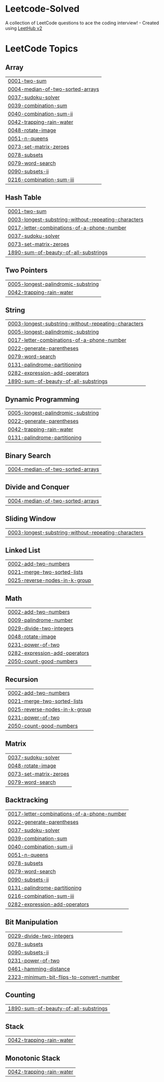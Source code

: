 # Leetcode-Solved
A collection of LeetCode questions to ace the coding interview! - Created using [LeetHub v2](https://github.com/arunbhardwaj/LeetHub-2.0)

<!---LeetCode Topics Start-->
# LeetCode Topics
## Array
|  |
| ------- |
| [0001-two-sum](https://github.com/mrinal-mann/Leetcode-Solved/tree/master/0001-two-sum) |
| [0004-median-of-two-sorted-arrays](https://github.com/mrinal-mann/Leetcode-Solved/tree/master/0004-median-of-two-sorted-arrays) |
| [0037-sudoku-solver](https://github.com/mrinal-mann/Leetcode-Solved/tree/master/0037-sudoku-solver) |
| [0039-combination-sum](https://github.com/mrinal-mann/Leetcode-Solved/tree/master/0039-combination-sum) |
| [0040-combination-sum-ii](https://github.com/mrinal-mann/Leetcode-Solved/tree/master/0040-combination-sum-ii) |
| [0042-trapping-rain-water](https://github.com/mrinal-mann/Leetcode-Solved/tree/master/0042-trapping-rain-water) |
| [0048-rotate-image](https://github.com/mrinal-mann/Leetcode-Solved/tree/master/0048-rotate-image) |
| [0051-n-queens](https://github.com/mrinal-mann/Leetcode-Solved/tree/master/0051-n-queens) |
| [0073-set-matrix-zeroes](https://github.com/mrinal-mann/Leetcode-Solved/tree/master/0073-set-matrix-zeroes) |
| [0078-subsets](https://github.com/mrinal-mann/Leetcode-Solved/tree/master/0078-subsets) |
| [0079-word-search](https://github.com/mrinal-mann/Leetcode-Solved/tree/master/0079-word-search) |
| [0090-subsets-ii](https://github.com/mrinal-mann/Leetcode-Solved/tree/master/0090-subsets-ii) |
| [0216-combination-sum-iii](https://github.com/mrinal-mann/Leetcode-Solved/tree/master/0216-combination-sum-iii) |
## Hash Table
|  |
| ------- |
| [0001-two-sum](https://github.com/mrinal-mann/Leetcode-Solved/tree/master/0001-two-sum) |
| [0003-longest-substring-without-repeating-characters](https://github.com/mrinal-mann/Leetcode-Solved/tree/master/0003-longest-substring-without-repeating-characters) |
| [0017-letter-combinations-of-a-phone-number](https://github.com/mrinal-mann/Leetcode-Solved/tree/master/0017-letter-combinations-of-a-phone-number) |
| [0037-sudoku-solver](https://github.com/mrinal-mann/Leetcode-Solved/tree/master/0037-sudoku-solver) |
| [0073-set-matrix-zeroes](https://github.com/mrinal-mann/Leetcode-Solved/tree/master/0073-set-matrix-zeroes) |
| [1890-sum-of-beauty-of-all-substrings](https://github.com/mrinal-mann/Leetcode-Solved/tree/master/1890-sum-of-beauty-of-all-substrings) |
## Two Pointers
|  |
| ------- |
| [0005-longest-palindromic-substring](https://github.com/mrinal-mann/Leetcode-Solved/tree/master/0005-longest-palindromic-substring) |
| [0042-trapping-rain-water](https://github.com/mrinal-mann/Leetcode-Solved/tree/master/0042-trapping-rain-water) |
## String
|  |
| ------- |
| [0003-longest-substring-without-repeating-characters](https://github.com/mrinal-mann/Leetcode-Solved/tree/master/0003-longest-substring-without-repeating-characters) |
| [0005-longest-palindromic-substring](https://github.com/mrinal-mann/Leetcode-Solved/tree/master/0005-longest-palindromic-substring) |
| [0017-letter-combinations-of-a-phone-number](https://github.com/mrinal-mann/Leetcode-Solved/tree/master/0017-letter-combinations-of-a-phone-number) |
| [0022-generate-parentheses](https://github.com/mrinal-mann/Leetcode-Solved/tree/master/0022-generate-parentheses) |
| [0079-word-search](https://github.com/mrinal-mann/Leetcode-Solved/tree/master/0079-word-search) |
| [0131-palindrome-partitioning](https://github.com/mrinal-mann/Leetcode-Solved/tree/master/0131-palindrome-partitioning) |
| [0282-expression-add-operators](https://github.com/mrinal-mann/Leetcode-Solved/tree/master/0282-expression-add-operators) |
| [1890-sum-of-beauty-of-all-substrings](https://github.com/mrinal-mann/Leetcode-Solved/tree/master/1890-sum-of-beauty-of-all-substrings) |
## Dynamic Programming
|  |
| ------- |
| [0005-longest-palindromic-substring](https://github.com/mrinal-mann/Leetcode-Solved/tree/master/0005-longest-palindromic-substring) |
| [0022-generate-parentheses](https://github.com/mrinal-mann/Leetcode-Solved/tree/master/0022-generate-parentheses) |
| [0042-trapping-rain-water](https://github.com/mrinal-mann/Leetcode-Solved/tree/master/0042-trapping-rain-water) |
| [0131-palindrome-partitioning](https://github.com/mrinal-mann/Leetcode-Solved/tree/master/0131-palindrome-partitioning) |
## Binary Search
|  |
| ------- |
| [0004-median-of-two-sorted-arrays](https://github.com/mrinal-mann/Leetcode-Solved/tree/master/0004-median-of-two-sorted-arrays) |
## Divide and Conquer
|  |
| ------- |
| [0004-median-of-two-sorted-arrays](https://github.com/mrinal-mann/Leetcode-Solved/tree/master/0004-median-of-two-sorted-arrays) |
## Sliding Window
|  |
| ------- |
| [0003-longest-substring-without-repeating-characters](https://github.com/mrinal-mann/Leetcode-Solved/tree/master/0003-longest-substring-without-repeating-characters) |
## Linked List
|  |
| ------- |
| [0002-add-two-numbers](https://github.com/mrinal-mann/Leetcode-Solved/tree/master/0002-add-two-numbers) |
| [0021-merge-two-sorted-lists](https://github.com/mrinal-mann/Leetcode-Solved/tree/master/0021-merge-two-sorted-lists) |
| [0025-reverse-nodes-in-k-group](https://github.com/mrinal-mann/Leetcode-Solved/tree/master/0025-reverse-nodes-in-k-group) |
## Math
|  |
| ------- |
| [0002-add-two-numbers](https://github.com/mrinal-mann/Leetcode-Solved/tree/master/0002-add-two-numbers) |
| [0009-palindrome-number](https://github.com/mrinal-mann/Leetcode-Solved/tree/master/0009-palindrome-number) |
| [0029-divide-two-integers](https://github.com/mrinal-mann/Leetcode-Solved/tree/master/0029-divide-two-integers) |
| [0048-rotate-image](https://github.com/mrinal-mann/Leetcode-Solved/tree/master/0048-rotate-image) |
| [0231-power-of-two](https://github.com/mrinal-mann/Leetcode-Solved/tree/master/0231-power-of-two) |
| [0282-expression-add-operators](https://github.com/mrinal-mann/Leetcode-Solved/tree/master/0282-expression-add-operators) |
| [2050-count-good-numbers](https://github.com/mrinal-mann/Leetcode-Solved/tree/master/2050-count-good-numbers) |
## Recursion
|  |
| ------- |
| [0002-add-two-numbers](https://github.com/mrinal-mann/Leetcode-Solved/tree/master/0002-add-two-numbers) |
| [0021-merge-two-sorted-lists](https://github.com/mrinal-mann/Leetcode-Solved/tree/master/0021-merge-two-sorted-lists) |
| [0025-reverse-nodes-in-k-group](https://github.com/mrinal-mann/Leetcode-Solved/tree/master/0025-reverse-nodes-in-k-group) |
| [0231-power-of-two](https://github.com/mrinal-mann/Leetcode-Solved/tree/master/0231-power-of-two) |
| [2050-count-good-numbers](https://github.com/mrinal-mann/Leetcode-Solved/tree/master/2050-count-good-numbers) |
## Matrix
|  |
| ------- |
| [0037-sudoku-solver](https://github.com/mrinal-mann/Leetcode-Solved/tree/master/0037-sudoku-solver) |
| [0048-rotate-image](https://github.com/mrinal-mann/Leetcode-Solved/tree/master/0048-rotate-image) |
| [0073-set-matrix-zeroes](https://github.com/mrinal-mann/Leetcode-Solved/tree/master/0073-set-matrix-zeroes) |
| [0079-word-search](https://github.com/mrinal-mann/Leetcode-Solved/tree/master/0079-word-search) |
## Backtracking
|  |
| ------- |
| [0017-letter-combinations-of-a-phone-number](https://github.com/mrinal-mann/Leetcode-Solved/tree/master/0017-letter-combinations-of-a-phone-number) |
| [0022-generate-parentheses](https://github.com/mrinal-mann/Leetcode-Solved/tree/master/0022-generate-parentheses) |
| [0037-sudoku-solver](https://github.com/mrinal-mann/Leetcode-Solved/tree/master/0037-sudoku-solver) |
| [0039-combination-sum](https://github.com/mrinal-mann/Leetcode-Solved/tree/master/0039-combination-sum) |
| [0040-combination-sum-ii](https://github.com/mrinal-mann/Leetcode-Solved/tree/master/0040-combination-sum-ii) |
| [0051-n-queens](https://github.com/mrinal-mann/Leetcode-Solved/tree/master/0051-n-queens) |
| [0078-subsets](https://github.com/mrinal-mann/Leetcode-Solved/tree/master/0078-subsets) |
| [0079-word-search](https://github.com/mrinal-mann/Leetcode-Solved/tree/master/0079-word-search) |
| [0090-subsets-ii](https://github.com/mrinal-mann/Leetcode-Solved/tree/master/0090-subsets-ii) |
| [0131-palindrome-partitioning](https://github.com/mrinal-mann/Leetcode-Solved/tree/master/0131-palindrome-partitioning) |
| [0216-combination-sum-iii](https://github.com/mrinal-mann/Leetcode-Solved/tree/master/0216-combination-sum-iii) |
| [0282-expression-add-operators](https://github.com/mrinal-mann/Leetcode-Solved/tree/master/0282-expression-add-operators) |
## Bit Manipulation
|  |
| ------- |
| [0029-divide-two-integers](https://github.com/mrinal-mann/Leetcode-Solved/tree/master/0029-divide-two-integers) |
| [0078-subsets](https://github.com/mrinal-mann/Leetcode-Solved/tree/master/0078-subsets) |
| [0090-subsets-ii](https://github.com/mrinal-mann/Leetcode-Solved/tree/master/0090-subsets-ii) |
| [0231-power-of-two](https://github.com/mrinal-mann/Leetcode-Solved/tree/master/0231-power-of-two) |
| [0461-hamming-distance](https://github.com/mrinal-mann/Leetcode-Solved/tree/master/0461-hamming-distance) |
| [2323-minimum-bit-flips-to-convert-number](https://github.com/mrinal-mann/Leetcode-Solved/tree/master/2323-minimum-bit-flips-to-convert-number) |
## Counting
|  |
| ------- |
| [1890-sum-of-beauty-of-all-substrings](https://github.com/mrinal-mann/Leetcode-Solved/tree/master/1890-sum-of-beauty-of-all-substrings) |
## Stack
|  |
| ------- |
| [0042-trapping-rain-water](https://github.com/mrinal-mann/Leetcode-Solved/tree/master/0042-trapping-rain-water) |
## Monotonic Stack
|  |
| ------- |
| [0042-trapping-rain-water](https://github.com/mrinal-mann/Leetcode-Solved/tree/master/0042-trapping-rain-water) |
<!---LeetCode Topics End-->